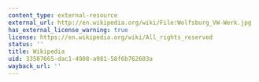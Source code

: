 ```yaml
---
content_type: external-resource
external_url: http://en.wikipedia.org/wiki/File:Wolfsburg_VW-Werk.jpg
has_external_license_warning: true
license: https://en.wikipedia.org/wiki/All_rights_reserved
status: ''
title: Wikipedia
uid: 33507665-dac1-4908-a981-58f6b762603a
wayback_url: ''
---
```

